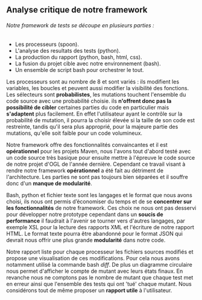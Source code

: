 ## Analyse critique de notre framework

###### Notre framework de tests se découpe en plusieurs parties : 
* Les processeurs (spoon).
* L'analyse des resultats des tests (python).
* La production du rapport (python, bash, html, css).
* La fusion du projet cible avec notre environnement (bash).
* Un ensemble de script bash pour orchestrer le tout.

Les processeurs sont au nombre de 8 et sont variés : ils modifient les variables, les boucles et peuvent aussi modifier la visibilité des fonctions. Les sélecteurs sont **probabilistes**, les mutations touchent l'ensemble du code source avec une probabilité choisie. ils **n'offrent donc pas la possibilité de cibler** certaines parties du code en particulier mais **s'adaptent** plus facilement. En effet l'utilisateur ayant le contrôle sur la probabilité de mutation, il pourra la choisir élevée si la taille de son code est restreinte, tandis qu'il sera plus approprié, pour la majeure partie des mutations, qu'elle soit faible pour un code volumineux.

Notre framework offre des fonctionnalités convaincantes et il est **opérationnel** pour les projets Maven, nous l'avons tout d'abord testé avec un code source très basique pour ensuite mettre à l'épreuve le code source de notre projet d'OGL de l'année dernière. Cependant ce travail visant à rendre notre framework **opérationnel** a été fait au détriment de l'architecture. Les parties ne sont pas toujours bien séparées et il souffre donc d'un **manque de modularité**.

Bash, python et fichier texte sont les langages et le format que nous avons choisi, ils nous ont permis d’économiser du temps et de se **concentrer sur les fonctionnalités** de notre framework. Ces choix ne nous ont pas desservi pour développer notre prototype cependant dans un **soucis de performance** il faudrait à l'avenir se tourner vers d'autres langages, par exemple XSL pour la lecture des rapports XML et l'écriture de notre rapport HTML. Le format texte pourra être abandonné pour le format JSON qui devrait nous offrir une plus grande **modularité** dans notre code.

Notre rapport liste pour chaque processeur les fichiers sources modifiés et propose une visualisation de ces modifications. Pour cela nous avons notamment utilisé la commande bash *diff*. De plus un diagramme circulaire nous permet d'afficher le compte de mutant avec leurs états finaux. En revanche nous ne comptons pas le nombre de mutant que chaque test met en erreur ainsi que l'ensemble des tests qui ont 'tué' chaque mutant. Nous considérons tout de même proposer un **rapport utile** à l'utilisateur.